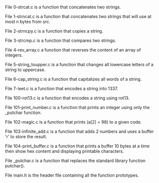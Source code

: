 File 0-strcat.c is a function that concatenates two strings.

File 1-strncat.c is a function that concatenates two strings that will use at most n bytes from src.

File 2-strncpy.c is a function that copies a string.

File 3-strcmp.c is a function that compares two strings.

File 4-rev_array.c a function that reverses the content of an array of integers.

File 5-string_toupper.c is a function that changes all lowercase letters of a string to uppercase.

File 6-cap_string.c is a function that capitalizes all words of a string.

File 7-leet.c is a function that encodes a string into 1337.

File 100-rot13.c is a function that encodes a string using rot13.

File 101-print_number.c is a function that prints an integer using only the _putchar function.

File 102-magic.c is a function that prints (a[2] = 98) to a given code.

File 103-infinite_add.c is a function that adds 2 numbers and uses a buffer 'r' to store the result.

File 104-print_buffer.c is a function that prints a buffer 10 bytes at a time then show hex content and displaying printable characters.

File _putchar.c is a function that replaces the standard library function putchar().

File main.h is the header file containing all the function prototypes.
